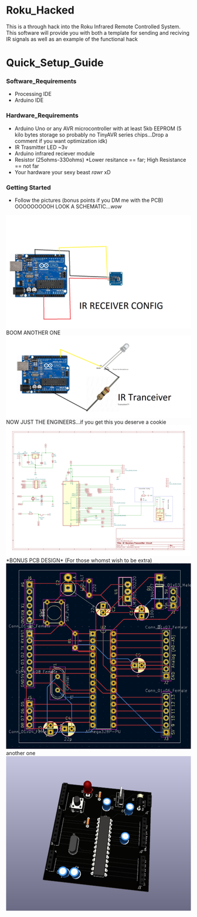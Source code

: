 # Roku_Hacked

This is a through hack into the Roku Infrared Remote Controlled System.
This software will provide you with both a template for sending and reciving IR signals as well as 
an example of the functional hack 

# Quick_Setup_Guide
### Software_Requirements
* Processing IDE
* Arduino IDE
### Hardware_Requirements
* Arduino Uno or any AVR microcontroller with at least 5kb EEPROM (5 kilo bytes storage so probably no TinyAVR series chips...Drop a comment if you want optimization idk)
* IR Trasmitter LED ~3v
* Arduino infrared reciever module
* Resistor (25ohms-330ohms) *Lower resitance == far; High Resistance == not far
* Your hardware your sexy beast *rawr* xD
### Getting Started
* Follow the pictures (bonus points if you DM me with the PCB)
OOOOOOOOOH LOOK A SCHEMATIC...*wow*
<img src="thingy.png"/>
BOOM ANOTHER ONE
<img src="thing 2.png"/>
NOW JUST THE ENGINEERS...if you get this you deserve a cookie 
<img src="Schematics.svg"/>
*BONUS PCB DESIGN* (For those whomst wish to be extra)
<img src="PCB.PNG"/>
another one
<img src="3D PCB.PNG"/>
